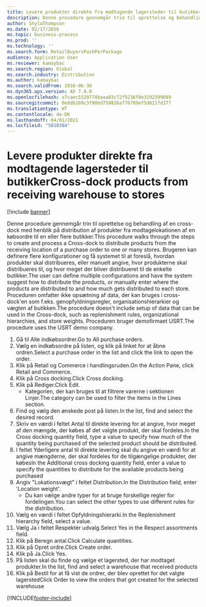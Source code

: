 ```yaml
---
title: Levere produkter direkte fra modtagende lagersteder til butikker
description: Denne procedure gennemgår trin til oprettelse og behandling af en cross-dock med henblik på distribution af produkter fra modtagelokationen af en købsordre til en eller flere butikker.
author: ShylaThompson
ms.date: 02/17/2016
ms.topic: business-process
ms.prod: ''
ms.technology: ''
ms.search.form: RetailBuyersPushPerPackage
audience: Application User
ms.reviewer: kamaybac
ms.search.region: Global
ms.search.industry: Distribution
ms.author: kamaybac
ms.search.validFrom: 2016-06-30
ms.dyn365.ops.version: AX 7.0.0
ms.openlocfilehash: a7caec5329774baaa03c72f9236f8e3192399089
ms.sourcegitcommit: 0e8db169c3f90bd750826af76709ef5d621fd377
ms.translationtype: HT
ms.contentlocale: da-DK
ms.lasthandoff: 04/01/2021
ms.locfileid: "5810384"
---
```

# <a name="cross-dock-products-from-receiving-warehouse-to-stores"></a><span data-ttu-id="2fc8a-103">Levere produkter direkte fra modtagende lagersteder til butikker</span><span class="sxs-lookup"><span data-stu-id="2fc8a-103">Cross-dock products from receiving warehouse to stores</span></span>

[!include [banner](../../includes/banner.md)]

<span data-ttu-id="2fc8a-104">Denne procedure gennemgår trin til oprettelse og behandling af en cross-dock med henblik på distribution af produkter fra modtagelokationen af en købsordre til en eller flere butikker.</span><span class="sxs-lookup"><span data-stu-id="2fc8a-104">This procedure walks through the steps to create and process a Cross-dock to distribute products from the receiving location of a purchase order to one or many stores.</span></span> <span data-ttu-id="2fc8a-105">Brugeren kan definere flere konfigurationer og få systemet til at foreslå, hvordan produkter skal distribueres, eller manuelt angive, hvor produkterne skal distribueres til, og hvor meget der bliver distribueret til de enkelte butikker.</span><span class="sxs-lookup"><span data-stu-id="2fc8a-105">The user can define multiple configurations and have the system suggest how to distribute the products, or manually enter where the products are distributed to and how much gets distributed to each store.</span></span> <span data-ttu-id="2fc8a-106">Proceduren omfatter ikke opsætning af data, der kan bruges i cross-dock'en som f.eks. genopfyldningsregler, organisationshierarkier og vægten af butikken.</span><span class="sxs-lookup"><span data-stu-id="2fc8a-106">The procedure doesn't include setup of data that can be used in the Cross-dock, such as replenishment rules, organizational hierarchies, and store weights.</span></span> <span data-ttu-id="2fc8a-107">Proceduren bruger demofirmaet USRT.</span><span class="sxs-lookup"><span data-stu-id="2fc8a-107">The procedure uses the USRT demo company.</span></span>

1. <span data-ttu-id="2fc8a-108">Gå til Alle indkøbsordrer.</span><span class="sxs-lookup"><span data-stu-id="2fc8a-108">Go to All purchase orders.</span></span>
2. <span data-ttu-id="2fc8a-109">Vælg en indkøbsordre på listen, og klik på linket for at åbne ordren.</span><span class="sxs-lookup"><span data-stu-id="2fc8a-109">Select a purchase order in the list and click the link to open the order.</span></span>
3. <span data-ttu-id="2fc8a-110">Klik på Retail og Commerce i handlingsruden.</span><span class="sxs-lookup"><span data-stu-id="2fc8a-110">On the Action Pane, click Retail and Commerce.</span></span>
4. <span data-ttu-id="2fc8a-111">Klik på Cross docking.</span><span class="sxs-lookup"><span data-stu-id="2fc8a-111">Click Cross docking.</span></span>
5. <span data-ttu-id="2fc8a-112">Klik på Rediger.</span><span class="sxs-lookup"><span data-stu-id="2fc8a-112">Click Edit.</span></span>
    * <span data-ttu-id="2fc8a-113">Kategorien, der kan bruges til at filtrere varerne i sektionen Linjer.</span><span class="sxs-lookup"><span data-stu-id="2fc8a-113">The category can be used to filter the items in the Lines section.</span></span>  
6. <span data-ttu-id="2fc8a-114">Find og vælg den ønskede post på listen.</span><span class="sxs-lookup"><span data-stu-id="2fc8a-114">In the list, find and select the desired record.</span></span>
7. <span data-ttu-id="2fc8a-115">Skriv en værdi i feltet Antal til direkte levering for at angive, hvor meget af den mængde, der købes af det valgte produkt, der skal fordeles.</span><span class="sxs-lookup"><span data-stu-id="2fc8a-115">In the Cross docking quantity field, type a value to specify how much of the quantity being purchased of the selected product should be distributed.</span></span>
8. <span data-ttu-id="2fc8a-116">I feltet Yderligere antal til direkte levering skal du angive en værdi for at angive mængderne, der skal fordeles for de tilgængelige produkter, der købes</span><span class="sxs-lookup"><span data-stu-id="2fc8a-116">In the Additional cross docking quantity field, enter a value to specify the quantities to distribute for the available products being purchased</span></span>
9. <span data-ttu-id="2fc8a-117">Angiv "Lokationsvægt" i feltet Distribution.</span><span class="sxs-lookup"><span data-stu-id="2fc8a-117">In the Distribution field, enter 'Location weight'.</span></span>
    * <span data-ttu-id="2fc8a-118">Du kan vælge andre typer for at bruge forskellige regler for fordelingen.</span><span class="sxs-lookup"><span data-stu-id="2fc8a-118">You can select the other types to use different rules for the distribution.</span></span>  
10. <span data-ttu-id="2fc8a-119">Vælg en værdi i feltet Opfyldningshierarki.</span><span class="sxs-lookup"><span data-stu-id="2fc8a-119">In the Replenishment hierarchy field, select a value.</span></span>
11. <span data-ttu-id="2fc8a-120">Vælg Ja i feltet Respektér udvalg.</span><span class="sxs-lookup"><span data-stu-id="2fc8a-120">Select Yes in the Respect assortments field.</span></span>
12. <span data-ttu-id="2fc8a-121">Klik på Beregn antal.</span><span class="sxs-lookup"><span data-stu-id="2fc8a-121">Click Calculate quantities.</span></span>
13. <span data-ttu-id="2fc8a-122">Klik på Opret ordre.</span><span class="sxs-lookup"><span data-stu-id="2fc8a-122">Click Create order.</span></span>
14. <span data-ttu-id="2fc8a-123">Klik på Ja.</span><span class="sxs-lookup"><span data-stu-id="2fc8a-123">Click Yes.</span></span>
15. <span data-ttu-id="2fc8a-124">På listen skal du finde og vælge et lagersted, der har modtaget produkter.</span><span class="sxs-lookup"><span data-stu-id="2fc8a-124">In the list, find and select a warehouse that received products</span></span>
16. <span data-ttu-id="2fc8a-125">Klik på Bestil for at få vist de ordrer, der blev oprettet for det valgte lagersted</span><span class="sxs-lookup"><span data-stu-id="2fc8a-125">Click Order to view the orders that got created for the selected warehouse</span></span>



[!INCLUDE[footer-include](../../../includes/footer-banner.md)]